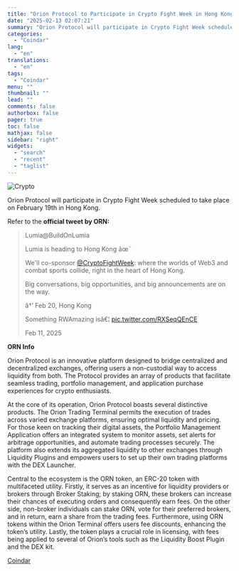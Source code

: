 ```yaml
---
title: "Orion Protocol to Participate in Crypto Fight Week in Hong Kong on February 19th"
date: "2025-02-13 02:07:21"
summary: "Orion Protocol will participate in Crypto Fight Week scheduled to take place on February 19th in Hong Kong. Refer to the official tweet by ORN: Lumia@BuildOnLumiaLumia is heading to Hong Kong âœ¨We'll co-sponsor @CryptoFightWeek: where the worlds of Web3 and combat sports collide, right in the heart of Hong Kong.Big..."
categories:
  - "Coindar"
lang:
  - "en"
translations:
  - "en"
tags:
  - "Coindar"
menu: ""
thumbnail: ""
lead: ""
comments: false
authorbox: false
pager: true
toc: false
mathjax: false
sidebar: "right"
widgets:
  - "search"
  - "recent"
  - "taglist"
---
```


![Crypto](https://s3.tradingview.com/news/image/coindar:bb42377ee094b-859f0fe00cfdcb92be2c659118a404a3-resized.jpeg)

Orion Protocol will participate in Crypto Fight Week scheduled to take place on February 19th in Hong Kong.

Refer to the **official tweet by ORN:**

> Lumia@BuildOnLumia
> 
> Lumia is heading to Hong Kong âœ¨
> 
> We'll co-sponsor [@CryptoFightWeek](https://twitter.com/CryptoFightWeek?ref_src=twsrc%5Etfw): where the worlds of Web3 and combat sports collide, right in the heart of Hong Kong.
> 
> Big conversations, big opportunities, and big announcements are on the way.
> 
> â†’ Feb 20, Hong Kong
> 
> Something RWAmazing isâ€¦ [pic.twitter.com/RXSeqQEnCE](https://t.co/RXSeqQEnCE)
> 
> Feb 11, 2025

**ORN Info**

Orion Protocol is an innovative platform designed to bridge centralized and decentralized exchanges, offering users a non-custodial way to access liquidity from both. The Protocol provides an array of products that facilitate seamless trading, portfolio management, and application purchase experiences for crypto enthusiasts.

At the core of its operation, Orion Protocol boasts several distinctive products. The Orion Trading Terminal permits the execution of trades across varied exchange platforms, ensuring optimal liquidity and pricing. For those keen on tracking their digital assets, the Portfolio Management Application offers an integrated system to monitor assets, set alerts for arbitrage opportunities, and automate trading processes securely. The platform also extends its aggregated liquidity to other exchanges through Liquidity Plugins and empowers users to set up their own trading platforms with the DEX Launcher.

Central to the ecosystem is the ORN token, an ERC-20 token with multifaceted utility. Firstly, it serves as an incentive for liquidity providers or brokers through Broker Staking; by staking ORN, these brokers can increase their chances of executing orders and consequently earn fees. On the other side, non-broker individuals can stake ORN, vote for their preferred brokers, and in return, earn a share from the trading fees. Furthermore, using ORN tokens within the Orion Terminal offers users fee discounts, enhancing the token’s utility. Lastly, the token plays a crucial role in licensing, with fees being applied to several of Orion’s tools such as the Liquidity Boost Plugin and the DEX kit.

[Coindar](https://www.tradingview.com/news/coindar:bb42377ee094b:0-orion-protocol-to-participate-in-crypto-fight-week-in-hong-kong-on-february-19th/)
